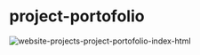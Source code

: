 # project-portofolio


![website-projects-project-portofolio-index-html](https://user-images.githubusercontent.com/100482638/201729892-dddaa2d0-9960-42dd-9227-151db46fd48f.png)


